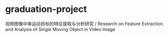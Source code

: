# graduation-project

视频图像中单运动目标的特征提取与分析研究 / Research on Feature Extraction and Analysis of Single Moving Object in Video Image
